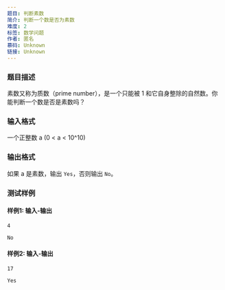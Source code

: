 ```yaml
---
题目: 判断素数
简介: 判断一个数是否为素数
难度: 2
标签: 数学问题
作者: 匿名
慕码: Unknown
链接: Unknown
---
```


### 题目描述

素数又称为质数（prime number），是一个只能被 1 和它自身整除的自然数。你能判断一个数是否是素数吗？

### 输入格式

一个正整数 a (0 < a < 10^10)

### 输出格式

如果 a 是素数，输出 `Yes`，否则输出 `No`。

### 测试样例

#### 样例1: 输入-输出

```
4
```

```
No
```

#### 样例2: 输入-输出

```
17
```

```
Yes
```

